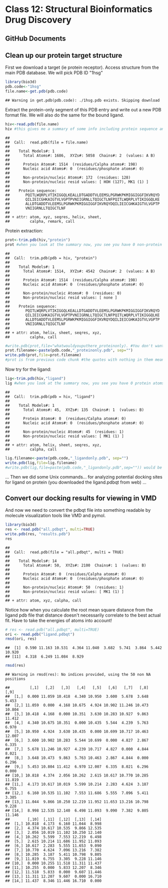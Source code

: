 Class 12: Structural Bioinformatics Drug Discovery
================

GitHub Documents
----------------

Clean up our protein target structure
-------------------------------------

First we download a target (ie protein receptor). Access structure from the main PDB database. We will pick PDB ID "1hsg"

``` r
library(bio3d)
pdb.code<-"1hsg"
file.name<-get.pdb(pdb.code)
```

    ## Warning in get.pdb(pdb.code): ./1hsg.pdb exists. Skipping download

Extract the protein-only segment of this PDB entry and write out a new PDB format file. We will also do the same for the bound ligand.

``` r
hiv<-read.pdb(file.name)
hiv #this gives me a summary of some info including protein sequence and atoms from protein vs ligand. 
```

    ## 
    ##  Call:  read.pdb(file = file.name)
    ## 
    ##    Total Models#: 1
    ##      Total Atoms#: 1686,  XYZs#: 5058  Chains#: 2  (values: A B)
    ## 
    ##      Protein Atoms#: 1514  (residues/Calpha atoms#: 198)
    ##      Nucleic acid Atoms#: 0  (residues/phosphate atoms#: 0)
    ## 
    ##      Non-protein/nucleic Atoms#: 172  (residues: 128)
    ##      Non-protein/nucleic resid values: [ HOH (127), MK1 (1) ]
    ## 
    ##    Protein sequence:
    ##       PQITLWQRPLVTIKIGGQLKEALLDTGADDTVLEEMSLPGRWKPKMIGGIGGFIKVRQYD
    ##       QILIEICGHKAIGTVLVGPTPVNIIGRNLLTQIGCTLNFPQITLWQRPLVTIKIGGQLKE
    ##       ALLDTGADDTVLEEMSLPGRWKPKMIGGIGGFIKVRQYDQILIEICGHKAIGTVLVGPTP
    ##       VNIIGRNLLTQIGCTLNF
    ## 
    ## + attr: atom, xyz, seqres, helix, sheet,
    ##         calpha, remark, call

Protein extraction:

``` r
prot<-trim.pdb(hiv,"protein")
prot #when you look at the summary now, you see you have 0 non-protein atoms. So you've successfully extracted protein only
```

    ## 
    ##  Call:  trim.pdb(pdb = hiv, "protein")
    ## 
    ##    Total Models#: 1
    ##      Total Atoms#: 1514,  XYZs#: 4542  Chains#: 2  (values: A B)
    ## 
    ##      Protein Atoms#: 1514  (residues/Calpha atoms#: 198)
    ##      Nucleic acid Atoms#: 0  (residues/phosphate atoms#: 0)
    ## 
    ##      Non-protein/nucleic Atoms#: 0  (residues: 0)
    ##      Non-protein/nucleic resid values: [ none ]
    ## 
    ##    Protein sequence:
    ##       PQITLWQRPLVTIKIGGQLKEALLDTGADDTVLEEMSLPGRWKPKMIGGIGGFIKVRQYD
    ##       QILIEICGHKAIGTVLVGPTPVNIIGRNLLTQIGCTLNFPQITLWQRPLVTIKIGGQLKE
    ##       ALLDTGADDTVLEEMSLPGRWKPKMIGGIGGFIKVRQYDQILIEICGHKAIGTVLVGPTP
    ##       VNIIGRNLLTQIGCTLNF
    ## 
    ## + attr: atom, helix, sheet, seqres, xyz,
    ##         calpha, call

``` r
#write.pdb(prot,file="whatwouldyouputhere_proteinonly). #You don't want to hardwire this if you want to use it for any protein in the future! You assigned PDB identifier to the variable "pdb.code" in the very beginning. Use the following code so that the only thing you would ever have to change to use this for other proteins is that very first command!
prot.filename<-paste(pdb.code,"_proteinonly.pdb", sep="")
write.pdb(prot,file=prot.filename)
#prot is from previous code chunk #the quotes with nothing in them mean don't separate the code and the _proteinonly part. We don't want any spaces!
```

Now try for the ligand:

``` r
lig<-trim.pdb(hiv,"ligand")
lig #when you look at the summary now, you see you have 0 protein atoms! (Just MK1 merck drug. No water or protein or anything else)
```

    ## 
    ##  Call:  trim.pdb(pdb = hiv, "ligand")
    ## 
    ##    Total Models#: 1
    ##      Total Atoms#: 45,  XYZs#: 135  Chains#: 1  (values: B)
    ## 
    ##      Protein Atoms#: 0  (residues/Calpha atoms#: 0)
    ##      Nucleic acid Atoms#: 0  (residues/phosphate atoms#: 0)
    ## 
    ##      Non-protein/nucleic Atoms#: 45  (residues: 1)
    ##      Non-protein/nucleic resid values: [ MK1 (1) ]
    ## 
    ## + attr: atom, helix, sheet, seqres, xyz,
    ##         calpha, call

``` r
lig.filename<-paste(pdb.code,"_ligandonly.pdb", sep="")
write.pdb(lig,file=lig.filename)
#write.pdb(lig,file=paste(pdb.code,"_ligandonly.pdb",sep="")) would be a more concise version of hte same code. (nested)
```

... Then we did some Unix commands... for analyzing potential docking sites for ligand on protein (you downloaded the ligand.pdbqt from web) ...

Convert our docking results for viewing in VMD
----------------------------------------------

And now we need to convert the pdbqt file into something readable by molecule visualization tools like VMD and pymol.

``` r
library(bio3d)
res <- read.pdb("all.pdbqt", multi=TRUE)
write.pdb(res, "results.pdb")
res
```

    ## 
    ##  Call:  read.pdb(file = "all.pdbqt", multi = TRUE)
    ## 
    ##    Total Models#: 14
    ##      Total Atoms#: 50,  XYZs#: 2100  Chains#: 1  (values: B)
    ## 
    ##      Protein Atoms#: 0  (residues/Calpha atoms#: 0)
    ##      Nucleic acid Atoms#: 0  (residues/phosphate atoms#: 0)
    ## 
    ##      Non-protein/nucleic Atoms#: 50  (residues: 1)
    ##      Non-protein/nucleic resid values: [ MK1 (1) ]
    ## 
    ## + attr: atom, xyz, calpha, call

Notice how when you calculate the root mean square distance from the ligand pdb file that distance doesn't necessarily correlate to the best actual fit. Have to take the energies of atoms into account!

``` r
# res <- read.pdb("all.pdbqt", multi=TRUE)
ori <- read.pdb("ligand.pdbqt")
rmsd(ori, res)
```

    ##  [1]  0.590 11.163 10.531  4.364 11.040  3.682  5.741  3.864  5.442 10.920
    ## [11]  4.318  6.249 11.084  8.929

``` r
rmsd(res) 
```

    ## Warning in rmsd(res): No indices provided, using the 50 non NA positions

    ##         [,1]   [,2]   [,3]   [,4]   [,5]   [,6]   [,7]   [,8]   [,9]
    ##  [1,]  0.000 11.059 10.418  4.340 10.950  3.600  5.678  3.648  5.453
    ##  [2,] 11.059  0.000  4.168 10.675  4.924 10.902 11.246 10.473 10.804
    ##  [3,] 10.418  4.168  0.000 10.351  3.630 10.283 10.927  9.863 11.412
    ##  [4,]  4.340 10.675 10.351  0.000 10.435  5.544  4.239  5.763  6.970
    ##  [5,] 10.950  4.924  3.630 10.435  0.000 10.699 10.717 10.463 12.007
    ##  [6,]  3.600 10.902 10.283  5.544 10.699  0.000  4.827  2.867  6.335
    ##  [7,]  5.678 11.246 10.927  4.239 10.717  4.827  0.000  4.844  8.021
    ##  [8,]  3.648 10.473  9.863  5.763 10.463  2.867  4.844  0.000  6.296
    ##  [9,]  5.453 10.804 11.412  6.970 12.007  6.335  8.021  6.296  0.000
    ## [10,] 10.818  4.374  2.056 10.262  2.615 10.617 10.770 10.285 11.819
    ## [11,]  4.173 10.617 10.019  5.599 10.214  2.283  4.624  3.187  6.755
    ## [12,]  6.160 10.535 11.102  7.553 11.686  5.555  7.096  5.411  3.305
    ## [13,] 11.044  9.866 10.250 12.219 11.952 11.653 13.216 10.798  9.228
    ## [14,]  8.998 12.535 12.140  6.498 11.093  9.090  7.382  9.805 11.146
    ##        [,10]  [,11]  [,12]  [,13]  [,14]
    ##  [1,] 10.818  4.173  6.160 11.044  8.998
    ##  [2,]  4.374 10.617 10.535  9.866 12.535
    ##  [3,]  2.056 10.019 11.102 10.250 12.140
    ##  [4,] 10.262  5.599  7.553 12.219  6.498
    ##  [5,]  2.615 10.214 11.686 11.952 11.093
    ##  [6,] 10.617  2.283  5.555 11.653  9.090
    ##  [7,] 10.770  4.624  7.096 13.216  7.382
    ##  [8,] 10.285  3.187  5.411 10.798  9.805
    ##  [9,] 11.819  6.755  3.305  9.228 11.146
    ## [10,]  0.000 10.255 11.518 11.311 11.437
    ## [11,] 10.255  0.000  5.833 12.207  8.346
    ## [12,] 11.518  5.833  0.000  9.607 11.446
    ## [13,] 11.311 12.207  9.607  0.000 16.710
    ## [14,] 11.437  8.346 11.446 16.710  0.000
